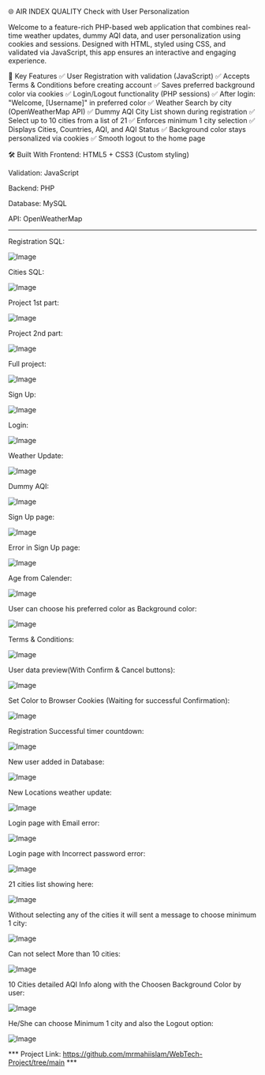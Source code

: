 🌐 AIR INDEX QUALITY Check with User Personalization

Welcome to a feature-rich PHP-based web application that combines real-time weather updates, dummy AQI data, and user personalization using cookies and sessions. Designed with HTML, styled using CSS, and validated via JavaScript, this app ensures an interactive and engaging experience.

🚀 Key Features
✅ User Registration with validation (JavaScript)
✅ Accepts Terms & Conditions before creating account
✅ Saves preferred background color via cookies
✅ Login/Logout functionality (PHP sessions)
✅ After login: "Welcome, [Username]" in preferred color
✅ Weather Search by city (OpenWeatherMap API)
✅ Dummy AQI City List shown during registration
✅ Select up to 10 cities from a list of 21
✅ Enforces minimum 1 city selection
✅ Displays Cities, Countries, AQI, and AQI Status
✅ Background color stays personalized via cookies
✅ Smooth logout to the home page

🛠️ Built With
Frontend: HTML5 + CSS3 (Custom styling)

Validation: JavaScript

Backend: PHP

Database: MySQL

API: OpenWeatherMap

----------------------------------------------------------------------------------------

Registration SQL:

![Image](https://github.com/user-attachments/assets/2bc6ff5b-027b-4501-94e9-a257f315d5f9)

Cities SQL:

![Image](https://github.com/user-attachments/assets/a634186f-c697-4c7f-a0bc-f716e8160343)

Project 1st part:

![Image](https://github.com/user-attachments/assets/b4b90115-a7bb-4e13-bf8d-35c9cd1e594d)

Project 2nd part:

![Image](https://github.com/user-attachments/assets/fbef656b-5610-418a-8533-02af5d0aed92)

Full project:

![Image](https://github.com/user-attachments/assets/6393d1b5-128c-4141-9c03-33066c7020bc)

Sign Up:

![Image](https://github.com/user-attachments/assets/ea76a0d7-878c-4329-a10c-49c5a621c07a)

Login:

![Image](https://github.com/user-attachments/assets/8a04c29d-06b5-492d-a2e6-4114be3b14b1)

Weather Update:

![Image](https://github.com/user-attachments/assets/ca9f2d97-87b7-4631-b212-31dcc6ad8d57)

Dummy AQI:

![Image](https://github.com/user-attachments/assets/5a690a5b-934d-4f53-8860-62cde20e9a6e)

Sign Up page:

![Image](https://github.com/user-attachments/assets/f7113bf7-2850-4ab4-a8d0-d184228eab54)

Error in Sign Up page:

![Image](https://github.com/user-attachments/assets/072f5087-ec58-4209-8d33-fd735ff89451)

Age from Calender:

![Image](https://github.com/user-attachments/assets/88e5ae7d-042e-47a2-8776-12ae076e2895)

User can choose his preferred color as Background color:

![Image](https://github.com/user-attachments/assets/c279a308-888e-428f-8ed6-2b805b4790d3)

Terms & Conditions:

![Image](https://github.com/user-attachments/assets/362b855d-7f55-45c8-b589-02066b75ff88)

User data preview(With Confirm & Cancel buttons):

![Image](https://github.com/user-attachments/assets/45017b2c-17d8-44ca-807e-17ec91fb2f84)

Set Color to Browser Cookies (Waiting for successful Confirmation):

![Image](https://github.com/user-attachments/assets/4bb1a162-574f-45a3-a0e6-09d65e13c995)

Registration Successful timer countdown:

![Image](https://github.com/user-attachments/assets/1be91edc-4ff2-41ad-8d13-8e666ab71633)

New user added in Database:

![Image](https://github.com/user-attachments/assets/5edf8659-6a3f-47de-82e5-8ed376bcbb96)

New Locations weather update:

![Image](https://github.com/user-attachments/assets/5cd8cd5d-5c65-4111-8b93-e16427b6ac28)

Login page with Email error:

![Image](https://github.com/user-attachments/assets/c9d138d7-0b83-49d4-86aa-2ee4ce627ae8)

Login page with Incorrect password error:

![Image](https://github.com/user-attachments/assets/33ab4550-5740-4e08-a47b-8a3e18a3aadc)

21 cities list showing here:

![Image](https://github.com/user-attachments/assets/37ec6bb6-9437-4ca6-9948-7cf34fbde4cd)

Without selecting any of the cities it will sent a message to choose minimum 1 city:

![Image](https://github.com/user-attachments/assets/7b301ae9-5c68-4462-ac7f-68f53f45d09d)

Can not select More than 10 cities:

![Image](https://github.com/user-attachments/assets/a556ef07-2ea1-4249-aaed-f87ecafe0acf)

10 Cities detailed AQI Info along with the Choosen Background Color by user: 

![Image](https://github.com/user-attachments/assets/858f4f62-5f65-46f4-9490-753c4b5c0551)

He/She can choose Minimum 1 city and also the Logout option:

![Image](https://github.com/user-attachments/assets/f798b4db-0eb7-433c-b938-991d76d8a6fa)



*** Project Link: https://github.com/mrmahiislam/WebTech-Project/tree/main ***



















